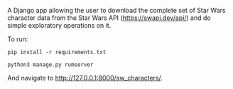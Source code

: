 A Django app allowing the user to download the complete set of Star Wars character data from the Star Wars API (https://swapi.dev/api/) and do simple exploratory operations on it.

To run:

```
pip install -r requirements.txt

python3 manage.py rumserver

```

And navigate to http://127.0.0.1:8000/sw_characters/.